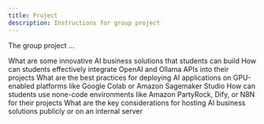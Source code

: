 ```yaml
---
title: Project
description: Instructions for group project
---
```


The group project ...







What are some innovative AI business solutions that students can build
How can students effectively integrate OpenAI and Ollama APIs into their projects
What are the best practices for deploying AI applications on GPU-enabled platforms like Google Colab or Amazon Sagemaker Studio
How can students use none-code environments like Amazon PartyRock, Dify, or N8N for their projects
What are the key considerations for hosting AI business solutions publicly or on an internal server



